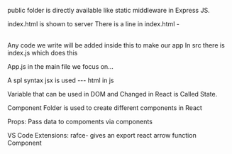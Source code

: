 public folder is directly available like static middleware in Express JS.

index.html is shown to server
There is a line in index.html - <div id="root"></div>  
Any code we write will be added inside this to make our app
In src there is index.js which does this

App.js in the main file we focus on...

A spl syntax jsx is used --- html in js

Variable that can be used in DOM and Changed in React is Called State.

Component Folder is used to create different components in React

Props: Pass data to compoments via components

VS Code Extensions:
rafce-  gives an export react arrow function Component
